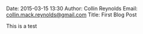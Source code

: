 Date: 2015-03-15 13:30
Author: Collin Reynolds
Email: collin.mack.reynolds@gmail.com
Title: First Blog Post

This is a test
